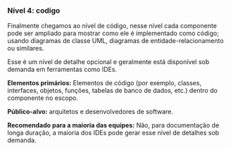 ### **Nível 4: codigo**

Finalmente chegamos ao nível de código, nesse nível cada componente pode ser ampliado para mostrar como ele é implementado como código; usando diagramas de classe UML, diagramas de entidade-relacionamento ou similares.

Esse é um nível de detalhe opcional e geralmente está disponível sob demanda em ferramentas como IDEs. 

**Elementos primários:** Elementos de código (por exemplo, classes, interfaces, objetos, funções, tabelas de banco de dados, etc.) dentro do componente no escopo.

**Público-alvo:** arquitetos e desenvolvedores de software.

**Recomendado para a maioria das equipes:** Não, para documentação de longa duração, a maioria dos IDEs pode gerar esse nível de detalhes sob demanda.